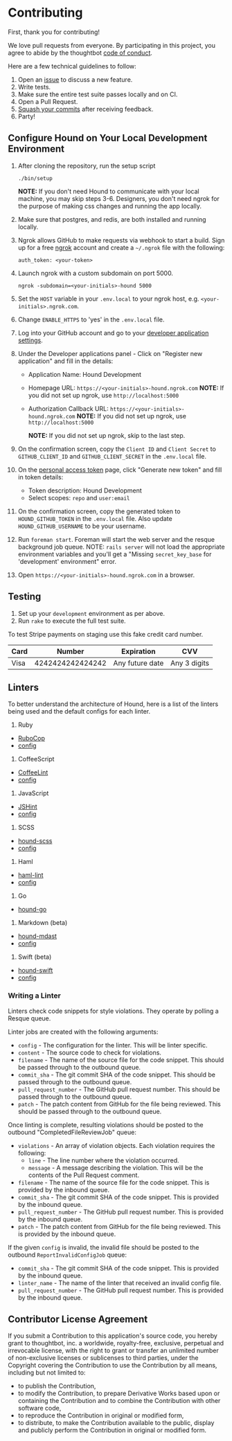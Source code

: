 # Contributing

First, thank you for contributing!

We love pull requests from everyone. By participating in this project, you
agree to abide by the thoughtbot [code of conduct].

[code of conduct]: https://thoughtbot.com/open-source-code-of-conduct

Here are a few technical guidelines to follow:

1. Open an [issue][issues] to discuss a new feature.
1. Write tests.
1. Make sure the entire test suite passes locally and on CI.
1. Open a Pull Request.
1. [Squash your commits][squash] after receiving feedback.
1. Party!

[issues]: https://github.com/thoughtbot/hound/issues
[squash]: https://github.com/thoughtbot/guides/tree/master/protocol/git#write-a-feature

## Configure Hound on Your Local Development Environment

1. After cloning the repository, run the setup script

    `./bin/setup`

    **NOTE:** If you don't need Hound to communicate with your local machine, you may skip steps 3-6.
    Designers, you don't need ngrok for the purpose of making css changes and running the app locally.

1. Make sure that postgres, and redis, are both installed and running locally.

1. Ngrok allows GitHub to make requests via webhook to start a build. Sign up
for a free [ngrok] account and create a `~/.ngrok` file with the following:

    `auth_token: <your-token>`

1. Launch ngrok with a custom subdomain on port 5000.

    `ngrok -subdomain=<your-initials>-hound 5000`

1. Set the `HOST` variable in your `.env.local` to your ngrok host, e.g.
   `<your-initials>.ngrok.com`.

1. Change `ENABLE_HTTPS` to 'yes' in the `.env.local` file.

1. Log into your GitHub account and go to your
   [developer application settings].

1. Under the Developer applications panel - Click on "Register new
   application" and fill in the details:

    * Application Name: Hound Development
    * Homepage URL: `https://<your-initials>-hound.ngrok.com`
      **NOTE:** If you did not set up ngrok, use `http://localhost:5000`
    * Authorization Callback URL: `https://<your-initials>-hound.ngrok.com`
      **NOTE:** If you did not set up ngrok, use `http://localhost:5000`

      **NOTE:** If you did not set up ngrok, skip to the last step.

1. On the confirmation screen, copy the `Client ID` and `Client Secret` to
   `GITHUB_CLIENT_ID` and `GITHUB_CLIENT_SECRET` in the `.env.local` file.

1. On the [personal access token] page, click "Generate new token" and fill
   in token details:

    * Token description: Hound Development
    * Select scopes: `repo` and `user:email`

1. On the confirmation screen, copy the generated token to `HOUND_GITHUB_TOKEN`
   in the `.env.local` file. Also update `HOUND_GITHUB_USERNAME` to be your username.

1. Run `foreman start`. Foreman will start the web server and
   the resque background job queue. NOTE: `rails server` will not load the
   appropriate environment variables and you'll get a "Missing `secret_key_base`
   for 'development' environment" error.

1. Open `https://<your-initials>-hound.ngrok.com` in a browser.

[ngrok]: https://ngrok.com
[personal access token]: https://github.com/settings/tokens
[developer application settings]: https://github.com/settings/developers

## Testing

1. Set up your `development` environment as per above.
1. Run `rake` to execute the full test suite.

To test Stripe payments on staging use this fake credit card number.

<table>
  <thead>
    <tr>
      <th>Card</th>
      <th>Number</th>
      <th>Expiration</th>
      <th>CVV</th>
    </tr>
  </thead>
  <tbody>
    <tr>
      <td>Visa</td>
      <td>4242424242424242</td>
      <td>Any future date</td>
      <td>Any 3 digits</td>
    </tr>
  </tbody>
</table>

## Linters

To better understand the architecture of Hound, here is a list of the linters
being used and the default configs for each linter.

1. Ruby
 * [RuboCop](https://github.com/bbatsov/rubocop)
 * [config](https://raw.githubusercontent.com/thoughtbot/hound/master/config/style_guides/ruby.yml)

1. CoffeeScript
 * [CoffeeLint](https://github.com/clutchski/coffeelint)
 * [config](https://raw.githubusercontent.com/thoughtbot/hound/master/config/style_guides/coffeescript.json)

1. JavaScript
 * [JSHint](https://github.com/thoughtbot/hound-jshint)
 * [config](https://raw.githubusercontent.com/thoughtbot/hound-jshint/master/config/.jshintrc)

1. SCSS
 * [hound-scss](https://github.com/thoughtbot/hound-scss)
 * [config](https://raw.githubusercontent.com/thoughtbot/hound-scss/master/config/default.yml)

1. Haml
 * [haml-lint](https://github.com/brigade/haml-lint)
 * [config](https://raw.githubusercontent.com/thoughtbot/hound/master/config/style_guides/haml.yml)

1. Go
 * [hound-go](https://github.com/thoughtbot/hound-go)

1. Markdown (beta)
 * [hound-mdast](https://github.com/thoughtbot/hound-mdast)
 * [config](https://github.com/wooorm/remark-lint#rules)

1. Swift (beta)
 * [hound-swift](https://github.com/thoughtbot/hound-swift)
 * [config](https://github.com/thoughtbot/hound-swift/blob/master/config/default.yml)

### Writing a Linter

Linters check code snippets for style violations. They operate by polling a
Resque queue.

Linter jobs are created with the following arguments:

* `config` - The configuration for the linter. This will be linter specific.
* `content` - The source code to check for violations.
* `filename` - The name of the source file for the code snippet. This should be
  passed through to the outbound queue.
* `commit_sha` - The git commit SHA of the code snippet. This should be passed
  through to the outbound queue.
* `pull_request_number` - The GitHub pull request number. This should be passed
  through to the outbound queue.
* `patch` - The patch content from GitHub for the file being reviewed. This
  should be passed through to the outbound queue.

Once linting is complete, resulting violations should be posted to the outbound
"CompletedFileReviewJob" queue:

* `violations` - An array of violation objects. Each violation requires the
  following:
  * `line` - The line number where the violation occurred.
  * `message` - A message describing the violation. This will be the contents
    of the Pull Request comment.
* `filename` - The name of the source file for the code snippet. This is
  provided by the inbound queue.
* `commit_sha` - The git commit SHA of the code snippet. This is provided by the
  inbound queue.
* `pull_request_number` - The GitHub pull request number. This is provided by the
  inbound queue.
* `patch` - The patch content from GitHub for the file being reviewed. This is
  provided by the inbound queue.

If the given `config` is invalid, the invalid file should be posted to the
outbound `ReportInvalidConfigJob` queue:

* `commit_sha` - The git commit SHA of the code snippet. This is provided by the
  inbound queue.
* `linter_name` - The name of the linter that received an invalid config file.
* `pull_request_number` - The GitHub pull request number. This is provided by
  the inbound queue.

## Contributor License Agreement

If you submit a Contribution to this application's source code, you hereby grant
to thoughtbot, inc. a worldwide, royalty-free, exclusive, perpetual and
irrevocable license, with the right to grant or transfer an unlimited number of
non-exclusive licenses or sublicenses to third parties, under the Copyright
covering the Contribution to use the Contribution by all means, including but
not limited to:

* to publish the Contribution,
* to modify the Contribution, to prepare Derivative Works based upon or
  containing the Contribution and to combine the Contribution with other
  software code,
* to reproduce the Contribution in original or modified form,
* to distribute, to make the Contribution available to the public, display and
  publicly perform the Contribution in original or modified form.
